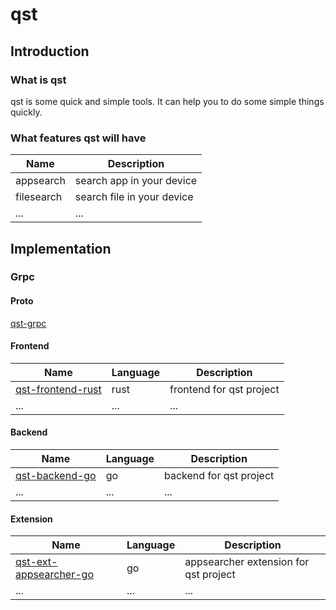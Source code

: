 # qst

## Introduction

### What is qst
qst is some quick and simple tools. It can help you to do some simple things quickly.

### What features qst will have

| Name | Description |
| ---- | ----------- |
| appsearch | search app in your device |
| filesearch | search file in your device |
| ... | ... |

## Implementation

### Grpc

#### Proto

[qst-grpc](https://github.com/kumudiaorong/qst-grpc)

#### Frontend

| Name | Language | Description |
| ---- | -------- | ----------- |
| [qst-frontend-rust](https://github.com/kumudiaorong/qst-frontend-rust) | rust | frontend for qst project |
|  ... | ... | ... |

#### Backend

| Name | Language | Description |
| ---- | -------- | ----------- |
| [qst-backend-go](https://github.com/kumudiaorong/qst-backend-go) | go | backend for qst project |
|  ... | ... | ... |

#### Extension

| Name | Language | Description |
| ---- | -------- | ----------- |
| [qst-ext-appsearcher-go](https://github.com/kumudiaorong/qst-ext-appsearcher-go) | go | appsearcher extension for qst project |
|  ... | ... | ... |



